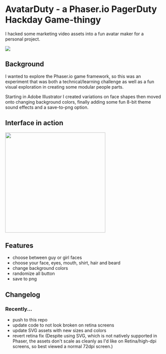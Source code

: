 AvatarDuty - a Phaser.io PagerDuty Hackday Game-thingy
======================================================

I hacked some marketing video assets into a fun avatar maker for a personal project.

<img src="https://raw.githubusercontent.com/redlabor/avatarduty/master/demo-images/grid.png">


Background
----------
I wanted to explore the Phaser.io game framework, so this was an experiment that was both a technical/learning challenge as well as a fun visual exploration in creating some modular people parts.

Starting in Adobe Illustrator I created variations on face shapes then moved onto changing background colors, finally adding some fun 8-bit theme sound effects and a save-to-png option.

Interface in action
-------------------
<img src="https://raw.githubusercontent.com/redlabor/avatarduty/master/demo-images/ui-demo.gif" width="320" >

Features
--------

* choose between guy or girl faces
* choose your face, eyes, mouth, shirt, hair and beard
* change background colors
* randomize all button
* save to png

Changelog
---------

### Recently...
* push to this repo
* update code to not look broken on retina screens
* update SVG assets with new sizes and colors
* revert retina fix (Despite using SVG, which is not natively supported in Phaser, the assets don't scale as cleanly as I'd like on Retina/high-dpi screens, so best viewed a normal 72dpi screen.)